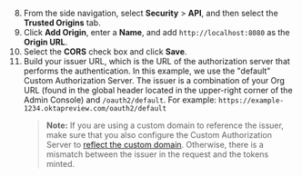 8. From the side navigation, select **Security** > **API**, and then select the **Trusted Origins** tab.
9. Click **Add Origin**, enter a **Name**, and add `http://localhost:8080` as the **Origin URL**.
10. Select the **CORS** check box and click **Save**.
11. Build your issuer URL, which is the URL of the authorization server that performs the authentication. In this example, we use the "default" Custom Authorization Server. The issuer is a combination of your Org URL (found in the global header located in the upper-right corner of the Admin Console) and `/oauth2/default`. For example: `https://example-1234.oktapreview.com/oauth2/default`
     > **Note:** If you are using a custom domain to reference the issuer, make sure that you also configure the Custom Authorization Server to [reflect the custom domain](/docs/guides/custom-url-domain/update-other-okta-settings/#authorization-server-issuer). Otherwise, there is a mismatch between the issuer in the request and the tokens minted.
